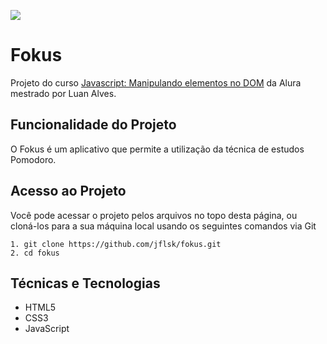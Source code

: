 
![](https://img.shields.io/github/license/alura-cursos/android-com-kotlin-personalizando-ui)

# Fokus

Projeto do curso <a href="https://cursos.alura.com.br/course/javascript-manipulando-elementos-dom">Javascript: Manipulando elementos no DOM</a> da Alura mestrado por Luan Alves.

## Funcionalidade do Projeto

O Fokus é um aplicativo que permite a utilização da técnica de estudos Pomodoro.

## Acesso ao Projeto

Você pode acessar o projeto pelos arquivos no topo desta página, ou cloná-los para a sua máquina local usando os seguintes comandos via Git

```
1. git clone https://github.com/jflsk/fokus.git
2. cd fokus
```

## Técnicas e Tecnologias

* HTML5
* CSS3
* JavaScript